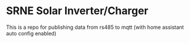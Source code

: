 # SRNE Solar Inverter/Charger

This is a repo for publishing data from rs485 to mqtt (with home assistant auto config enabled)
